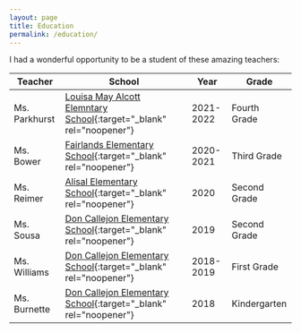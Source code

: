 ```yaml
---
layout: page
title: Education
permalink: /education/
---
```


I had a wonderful opportunity to be a student of these amazing teachers:

| Teacher       | School                                                                                                | Year      | Grade        |
| ------------- | ----------------------------------------------------------------------------------------------------- | --------- | ------------ |
| Ms. Parkhurst | [Louisa May Alcott Elemntary School](https://alcott.lwsd.org/){:target="\_blank" rel="noopener"}      | 2021-2022 | Fourth Grade |
| Ms. Bower     | [Fairlands Elementary School](https://fairlands.pleasantonusd.net/){:target="\_blank" rel="noopener"} | 2020-2021 | Third Grade  |
| Ms. Reimer    | [Alisal Elementary School](https://alisal.pleasantonusd.net/){:target="\_blank" rel="noopener"}       | 2020      | Second Grade |
| Ms. Sousa     | [Don Callejon Elementary School](https://www.doncallejon.org/){:target="\_blank" rel="noopener"}      | 2019      | Second Grade |
| Ms. Williams  | [Don Callejon Elementary School](https://www.doncallejon.org/){:target="\_blank" rel="noopener"}      | 2018-2019 | First Grade  |
| Ms. Burnette  | [Don Callejon Elementary School](https://www.doncallejon.org/){:target="\_blank" rel="noopener"}      | 2018      | Kindergarten |

